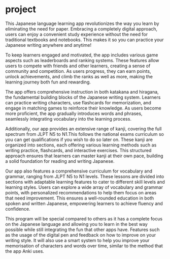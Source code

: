 # project

This Japanese language learning app revolutionizes the way you learn by eliminating the need for paper. Embracing a completely digital approach, users can enjoy a convenient study experience without the need for traditional textbooks and notebooks. This makes it so you can practice your Japanese writing anywhere and anytime! 

To keep learners engaged and motivated, the app includes various game aspects such as leaderboards and ranking systems. These features allow users to compete with friends and other learners, creating a sense of community and competition. As users progress, they can earn points, unlock achievements, and climb the ranks as well as more, making the learning journey both fun and rewarding. 

The app offers comprehensive instruction in both katakana and hiragana, the fundamental building blocks of the Japanese writing system. Learners can practice writing characters, use flashcards for memorization, and engage in matching games to reinforce their knowledge. As users become more proficient, the app gradually introduces words and phrases, seamlessly integrating vocabulary into the learning process. 

Additionally, our app provides an extensive range of kanji, covering the full spectrum from JLPT N5 to N1.This follows the national exams curriculum so you can get qualifications if you wish to do so later on. These kanji are organized into sections, each offering various learning methods such as writing practice, flashcards, and interactive exercises. This structured approach ensures that learners can master kanji at their own pace, building a solid foundation for reading and writing Japanese. 

Our app also features a comprehensive curriculum for vocabulary and grammar, ranging from JLPT N5 to N1 levels. These lessons are divided into sections with adaptable learning features to cater to different skill levels and learning styles. Users can explore a wide array of vocabulary and grammar points, with personalized recommendations to help them focus on areas that need improvement. This ensures a well-rounded education in both spoken and written Japanese, empowering learners to achieve fluency and confidence.  

 

This program will be special compared to others as it has a complete focus on the Japanese language and allowing you to learn in the best way possible while still integrating the fun that other apps have. Features such as the usage of the digital pen and feedback on how to improve on your writing style. It will also use a smart system to help you improve your memorisation of characters and words over time, similar to  the method that the app Anki uses. 
